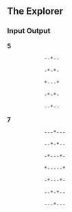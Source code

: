 ## The Explorer

### Input	  	Output

**5**		
	
				--*--

				-*-*-

				*---*

				-*-*-

				--*--
				
				
**7** 	   	
	
				---*---

				--*-*--

				-*---*-

				*-----*

				-*---*-

				--*-*--

				---*---
			